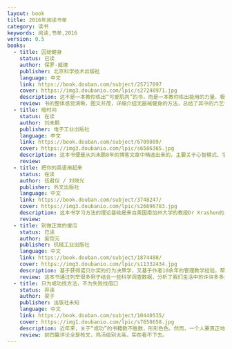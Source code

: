 ```yaml
---
layout: book
title: 2016年阅读书单
category: 读书
keywords: 阅读,书单,2016
version: 0.5
books:
  - title: 囚徒健身
    status: 已读
    author: 保罗·威德
    publisher: 北京科学技术出版社
    language: 中文
    link: https://book.douban.com/subject/25717097   
    cover: https://img3.doubanio.com/lpic/s27248971.jpg
    description: 这不是一本教你练出“可爱肌肉”的书，而是一本教你练出能用的力量、极限的力量、生存的力量的书。
    review: 书的整体感觉清晰，图文并茂，详细介绍无器械健身的方法，总结了其中的六艺十式，作为自己的日常锻炼基础指标。
  - title: 暗时间
    status: 在读
    author: 刘未鹏
    publisher: 电子工业出版社
    language: 中文
    link: https://book.douban.com/subject/6709809/
    cover: https://img3.doubanio.com/lpic/s6586365.jpg
    description: 这本书便是从刘未鹏8年的博客文章中精选出来的，主要关于心智模式、学习方法和时间利用，《暗时间》的书名便来自于此。
    review:
  - title: 把你的英语用起来
    status: 在读
    author: 伍君仪 / 刘晓光
    publisher: 外文出版社
    language: 中文
    link: https://book.douban.com/subject/3748247/
    cover: https://img3.doubanio.com/lpic/s26696783.jpg
    description: 这本书学习方法的理论基础是来自美国南加州大学的教授Dr Krashen的二语习得理论。
    review:
  - title: 别做正常的傻瓜
    status: 已读
    author: 奚恺元
    publisher: 机械工业出版社
    language: 中文
    link: https://book.douban.com/subject/1874488/
    cover: https://img3.doubanio.com/lpic/s11332434.jpg
    description: 基于获得诺贝尔奖的行为决策学，又基于作者10余年的管理教学经验，帮你揭示人们在工作和生活中熟视无睹的决策误区，并教你如何纠正。
    review: 这本书通过列举很多例子结合一些科学调查数据，分析了我们生活中的许许多多欠理性的决策，并不时给出一些理性决策者的建议，值得一看。
  - title: 只为成功找方法，不为失败找借口
    status: 弃读
    author: 梁子
    publisher: 出版社未知
    language: 中文
    link: https://book.douban.com/subject/10440535/
    cover: https://img1.doubanio.com/lpic/s7658658.jpg
    description: 近年来，关于“成功”的书籍数不胜数，形形色色。然而，一个人要真正地取得成功，仅靠立志成功那是不够的，还必须有实际有效的方法才行。
    review: 前四篇评论全是枪文，鸡汤级别太高，实在看不下去。
---
```

